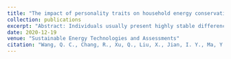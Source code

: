 ```yaml
---
title: "The impact of personality traits on household energy conservation behavioral intentions–An empirical study based on theory of planned behavior in Xi'an"
collection: publications
excerpt: "Abstract: Individuals usually present highly stable differences in household energy conservation intentions. Personality traits are a possible explanation for such differences. However, the mechanism through which personality traits affect household energy conservation intentions is still unclear. This research aims to explore the roles of personality traits in household energy conservation intentions by connecting the Big Five personality traits with household energy conservation intention through the Theory of Planned Behavior (TPB). The study employs data from a survey in Xi'an, China, with a valid sample size of 279 households. The analysis results indicate that, except for Extraversion, the other four personality traits affect household energy conservation intentions through different mechanisms. Agreeableness and Openness show positive correlations with all three TPB predictors. Conscientiousness also presents a positive correlation with perceived behavioral control, while Neuroticism only presents a negative relationship with attitude. This study combines personality traits with TPB to investigate household energy conservation intentions. The results provide a shred of empirical evidence on the relationships between personality traits and pro-environmental behaviors in northwest China. The findings of this study would contribute to eco-friendly policy-making for sustainable community development."
date: 2020-12-19
venue: "Sustainable Energy Technologies and Assessments"
citation: "Wang, Q. C., Chang, R., Xu, Q., Liu, X., Jian, I. Y., Ma, Y. T., & Wang, Y. X. (2021). The impact of personality traits on household energy conservation behavioral intentions–An empirical study based on theory of planned behavior in Xi'an. Sustainable Energy Technologies and Assessments, 43, 100949."
---
```

